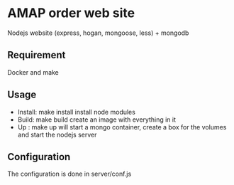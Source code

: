 AMAP order web site
===================

Nodejs website (express, hogan, mongoose, less) + mongodb


Requirement
----

Docker and make


Usage
----


* Install: make install 
  install node modules
* Build: make build
  create an image with everything in it
* Up : make up
  will start a mongo container, create a box for the volumes and start the nodejs server


Configuration
----

The configuration is done in server/conf.js
